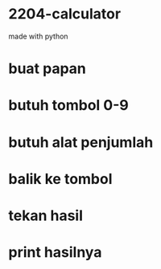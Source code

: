 # 2204-calculator
made with python
# buat papan
# butuh tombol 0-9
# butuh alat penjumlah
# balik ke tombol
# tekan hasil
# print hasilnya
